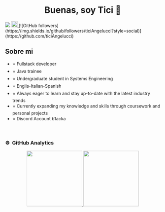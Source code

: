 <div>
<h1 align="center">Buenas, soy Tici 👋</h1>
</div>
<img src="https://charlesdesignfor.me/wp-content/uploads/2017/10/Banner-924x300.png">
<a href="www.linkedin.com/in/ticiana-angelucci-12098b23a" target="_blank">
<img width="20px" src="https://cdn-icons-png.flaticon.com/512/174/174857.png">
</a>
[![GitHub followers](https://img.shields.io/github/followers/ticiAngelucci?style=social)](https://github.com/ticiAngelucci)


## Sobre mi

- ⭐ Fullstack developer
- ⭐ Java trainee
- ⭐ Undergraduate student in Systems Engineering
- ⭐ Englis-Italian-Spanish
- ⭐ Always eager to learn and stay up-to-date with the latest industry trends
- ⭐ Currently expanding my knowledge and skills through coursework and personal projects
- ⭐ Discord Account b1acka
<br>


### ⚙️ &nbsp;GitHub Analytics

<p align="center">
<a href="https://github.com/ticiAngelucci">
  <img height="180em" src="https://github-readme-stats-eight-theta.vercel.app/api?username=ticiAngelucci&show_icons=true&theme=algolia&include_all_commits=true&count_private=true"/>
  <img height="180em" src="https://github-readme-stats-eight-theta.vercel.app/api/top-langs/?username=ticiAngelucci&layout=compact&langs_count=8&theme=algolia"/>
</a>
</p>
